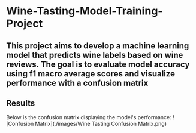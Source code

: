 # Wine-Tasting-Model-Training-Project
## This project aims to develop a machine learning model that predicts wine labels based on wine reviews. The goal is to evaluate model accuracy using f1 macro average scores and visualize performance with a confusion matrix
## Results
Below is the confusion matrix displaying the model's performance:
![Confusion Matrix](./images/Wine Tasting Confusion Matrix.png)
